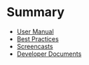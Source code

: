 # Summary

* [User Manual](contents/user-manual/README.md)
* [Best Practices](contents/best-practices/README.md)
* [Screencasts](contents/screencasts/README.md)
* [Developer Documents](contents/developer-documents/README.md)
